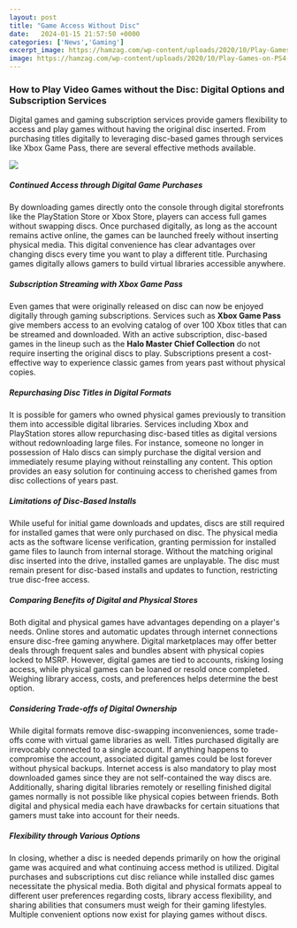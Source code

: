 ```yaml
---
layout: post
title: "Game Access Without Disc"
date:   2024-01-15 21:57:50 +0000
categories: ['News','Gaming']
excerpt_image: https://hamzag.com/wp-content/uploads/2020/10/Play-Games-on-PS4-Without-a-Disc.jpg
image: https://hamzag.com/wp-content/uploads/2020/10/Play-Games-on-PS4-Without-a-Disc.jpg
---
```


### How to Play Video Games without the Disc: Digital Options and Subscription Services
Digital games and gaming subscription services provide gamers flexibility to access and play games without having the original disc inserted. From purchasing titles digitally to leveraging disc-based games through services like Xbox Game Pass, there are several effective methods available.

![](https://hamzag.com/wp-content/uploads/2020/10/Play-Games-on-PS4-Without-a-Disc.jpg)
##### **Continued Access through Digital Game Purchases**
By downloading games directly onto the console through digital storefronts like the PlayStation Store or Xbox Store, players can access full games without swapping discs. Once purchased digitally, as long as the account remains active online, the games can be launched freely without inserting physical media. This digital convenience has clear advantages over changing discs every time you want to play a different title. Purchasing games digitally allows gamers to build virtual libraries accessible anywhere.
##### **Subscription Streaming with Xbox Game Pass** 
Even games that were originally released on disc can now be enjoyed digitally through gaming subscriptions. Services such as **Xbox Game Pass** give members access to an evolving catalog of over 100 Xbox titles that can be streamed and downloaded. With an active subscription, disc-based games in the lineup such as the **Halo Master Chief Collection** do not require inserting the original discs to play. Subscriptions present a cost-effective way to experience classic games from years past without physical copies.  
##### **Repurchasing Disc Titles in Digital Formats** 
It is possible for gamers who owned physical games previously to transition them into accessible digital libraries. Services including Xbox and PlayStation stores allow repurchasing disc-based titles as digital versions without redownloading large files. For instance, someone no longer in possession of Halo discs can simply purchase the digital version and immediately resume playing without reinstalling any content. This option provides an easy solution for continuing access to cherished games from disc collections of years past.
##### **Limitations of Disc-Based Installs**
While useful for initial game downloads and updates, discs are still required for installed games that were only purchased on disc. The physical media acts as the software license verification, granting permission for installed game files to launch from internal storage. Without the matching original disc inserted into the drive, installed games are unplayable. The disc must remain present for disc-based installs and updates to function, restricting true disc-free access. 
##### **Comparing Benefits of Digital and Physical Stores**  
Both digital and physical games have advantages depending on a player's needs. Online stores and automatic updates through internet connections ensure disc-free gaming anywhere. Digital marketplaces may offer better deals through frequent sales and bundles absent with physical copies locked to MSRP. However, digital games are tied to accounts, risking losing access, while physical games can be loaned or resold once completed. Weighing library access, costs, and preferences helps determine the best option.
##### **Considering Trade-offs of Digital Ownership**
While digital formats remove disc-swapping inconveniences, some trade-offs come with virtual game libraries as well. Titles purchased digitally are irrevocably connected to a single account. If anything happens to compromise the account, associated digital games could be lost forever without physical backups. Internet access is also mandatory to play most downloaded games since they are not self-contained the way discs are. Additionally, sharing digital libraries remotely or reselling finished digital games normally is not possible like physical copies between friends. Both digital and physical media each have drawbacks for certain situations that gamers must take into account for their needs.
##### **Flexibility through Various Options**  
In closing, whether a disc is needed depends primarily on how the original game was acquired and what continuing access method is utilized. Digital purchases and subscriptions cut disc reliance while installed disc games necessitate the physical media. Both digital and physical formats appeal to different user preferences regarding costs, library access flexibility, and sharing abilities that consumers must weigh for their gaming lifestyles. Multiple convenient options now exist for playing games without discs.